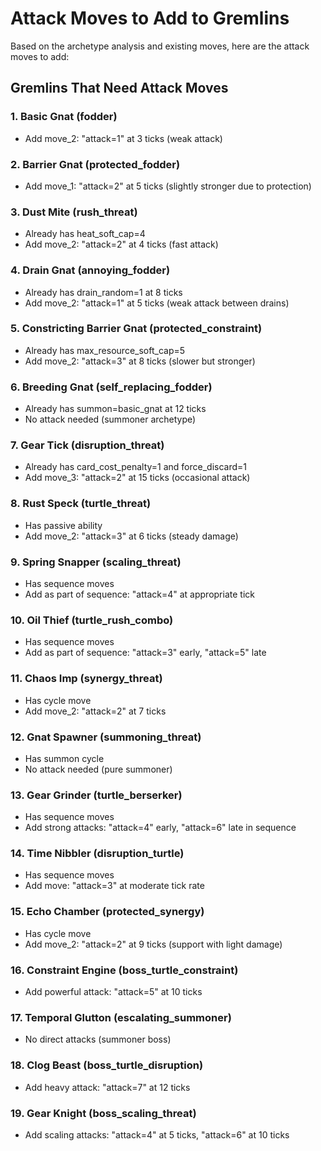 # Attack Moves to Add to Gremlins

Based on the archetype analysis and existing moves, here are the attack moves to add:

## Gremlins That Need Attack Moves

### 1. Basic Gnat (fodder)
- Add move_2: "attack=1" at 3 ticks (weak attack)

### 2. Barrier Gnat (protected_fodder)  
- Add move_1: "attack=2" at 5 ticks (slightly stronger due to protection)

### 3. Dust Mite (rush_threat)
- Already has heat_soft_cap=4
- Add move_2: "attack=2" at 4 ticks (fast attack)

### 4. Drain Gnat (annoying_fodder)
- Already has drain_random=1 at 8 ticks
- Add move_2: "attack=1" at 5 ticks (weak attack between drains)

### 5. Constricting Barrier Gnat (protected_constraint)
- Already has max_resource_soft_cap=5
- Add move_2: "attack=3" at 8 ticks (slower but stronger)

### 6. Breeding Gnat (self_replacing_fodder)
- Already has summon=basic_gnat at 12 ticks
- No attack needed (summoner archetype)

### 7. Gear Tick (disruption_threat)
- Already has card_cost_penalty=1 and force_discard=1
- Add move_3: "attack=2" at 15 ticks (occasional attack)

### 8. Rust Speck (turtle_threat)
- Has passive ability
- Add move_2: "attack=3" at 6 ticks (steady damage)

### 9. Spring Snapper (scaling_threat)
- Has sequence moves
- Add as part of sequence: "attack=4" at appropriate tick

### 10. Oil Thief (turtle_rush_combo)
- Has sequence moves
- Add as part of sequence: "attack=3" early, "attack=5" late

### 11. Chaos Imp (synergy_threat)
- Has cycle move
- Add move_2: "attack=2" at 7 ticks

### 12. Gnat Spawner (summoning_threat)
- Has summon cycle
- No attack needed (pure summoner)

### 13. Gear Grinder (turtle_berserker)
- Has sequence moves
- Add strong attacks: "attack=4" early, "attack=6" late in sequence

### 14. Time Nibbler (disruption_turtle)
- Has sequence moves
- Add move: "attack=3" at moderate tick rate

### 15. Echo Chamber (protected_synergy)
- Has cycle move
- Add move_2: "attack=2" at 9 ticks (support with light damage)

### 16. Constraint Engine (boss_turtle_constraint)
- Add powerful attack: "attack=5" at 10 ticks

### 17. Temporal Glutton (escalating_summoner)
- No direct attacks (summoner boss)

### 18. Clog Beast (boss_turtle_disruption)
- Add heavy attack: "attack=7" at 12 ticks

### 19. Gear Knight (boss_scaling_threat)
- Add scaling attacks: "attack=4" at 5 ticks, "attack=6" at 10 ticks